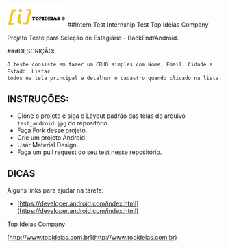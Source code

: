 ![topideias logo](topideias.png)
##Intern Test
Internship Test Top Ideias Company

Projeto Teste para Seleção de Estagiário - BackEnd/Android.

###DESCRIÇÃO:


    O teste consiste em fazer um CRUD simples com Nome, Email, Cidade e Estado. Listar
    todos na tela principal e detalhar o cadastro quando clicado na lista.


## INSTRUÇÕES:

- Clone o projeto e siga o Layout padrão das telas do arquivo `test_android.jpg` do repositório.
- Faça Fork desse projeto.
- Crie um projeto Android.
- Usar Material Design.
- Faça um pull request do seu test nesse repositório.


## DICAS

Alguns links para ajudar na tarefa:

- [https://developer.android.com/index.html](https://developer.android.com/index.html)








Top Ideias Company

[http://www.topideias.com.br](http://www.topideias.com.br)

